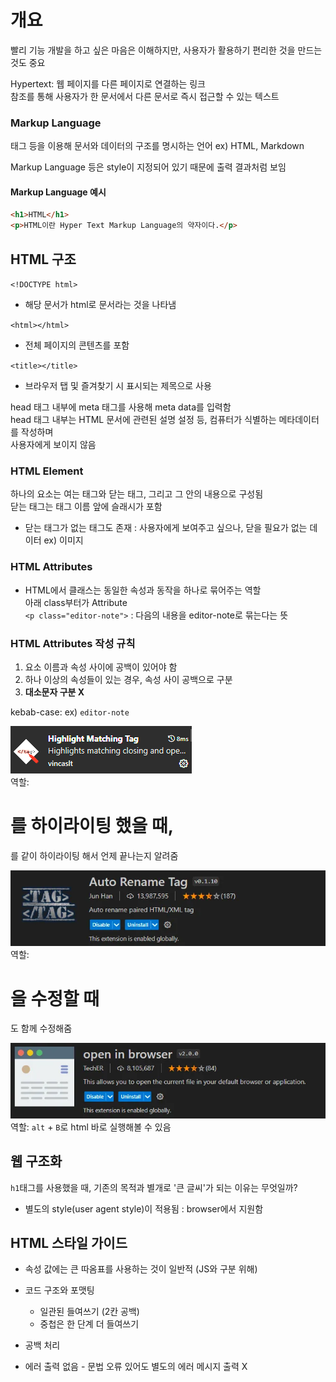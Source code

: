# 개요  

빨리 기능 개발을 하고 싶은 마음은 이해하지만, 사용자가 활용하기 편리한 것을 만드는 것도 중요  

Hypertext: 웹 페이지를 다른 페이지로 연결하는 링크  
참조를 통해 사용자가 한 문서에서 다른 문서로 즉시 접근할 수 있는 텍스트  

### Markup Language  
태그 등을 이용해 문서와 데이터의 구조를 명시하는 언어 ex) HTML, Markdown  

Markup Language 등은 style이 지정되어 있기 때문에 출력 결과처럼 보임  
#### Markup Language 예시  
```HTML
<h1>HTML</h1>
<p>HTML이란 Hyper Text Markup Language의 약자이다.</p>
```  

## HTML 구조  

`<!DOCTYPE html>`
* 해당 문서가 html로 문서라는 것을 나타냄  

`<html></html>`  
* 전체 페이지의 콘텐츠를 포함  

`<title></title>`  
* 브라우저 탭 및 즐겨찾기 시 표시되는 제목으로 사용  

head 태그 내부에 meta 태그를 사용해 meta data를 입력함  
head 태그 내부는 HTML 문서에 관련된 설명 설정 등, 컴퓨터가 식별하는 메타데이터를 작성하며  
사용자에게 보이지 않음  

### HTML Element  
하나의 요소는 여는 태그와 닫는 태그, 그리고 그 안의 내용으로 구성됨  
닫는 태그는 태그 이름 앞에 슬래시가 포함  
* 닫는 태그가 없는 태그도 존재 : 사용자에게 보여주고 싶으나, 닫을 필요가 없는 데이터 ex) 이미지 

### HTML Attributes  
* HTML에서 클래스는 동일한 속성과 동작을 하나로 묶어주는 역할  
아래 class부터가 Attribute  
`<p class="editor-note">`  : 다음의 내용을 editor-note로 묶는다는 뜻

### HTML Attributes 작성 규칙  
1. 요소 이름과 속성 사이에 공백이 있어야 함  
2. 하나 이상의 속성들이 있는 경우, 속성 사이 공백으로 구분  
3. **대소문자 구분 X**  

kebab-case: ex) `editor-note`  

![Fig1. Highlight Maching Tag](image.png)  
역할: <h1>를 하이라이팅 했을 때, </h1>를 같이 하이라이팅 해서 언제 끝나는지 알려줌  

![Fig2. Auto Rename Tag](image-1.png)  
역할: <h1>을 수정할 때 </h1>도 함께 수정해줌  

![Fig3. open in browser](image-2.png)  
역할: `alt` + `B`로 html 바로 실행해볼 수 있음  

## 웹 구조화  
`h1`태그를 사용했을 때, 기존의 목적과 별개로 '큰 글씨'가 되는 이유는 무엇일까?  
- 별도의 style(user agent style)이 적용됨 : browser에서 지원함  

## HTML 스타일 가이드  
* 속성 값에는 큰 따옴표를 사용하는 것이 일반적 (JS와 구분 위해)  
* 코드 구조와 포맷팅  
  * 일관된 들여쓰기 (2칸 공백)  
  * 중첩은 한 단계 더 들여쓰기

* 공백 처리  
* 에러 출력 없음 - 문법 오류 있어도 별도의 에러 메시지 출력 X  
